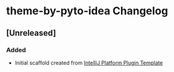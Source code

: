 <!-- Keep a Changelog guide -> https://keepachangelog.com -->

# theme-by-pyto-idea Changelog

## [Unreleased]
### Added
- Initial scaffold created from [IntelliJ Platform Plugin Template](https://github.com/JetBrains/intellij-platform-plugin-template)
